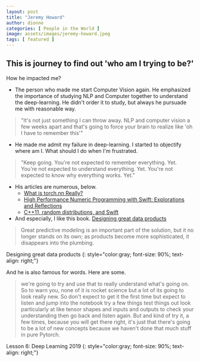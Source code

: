 ```yaml
---
layout: post
title: "Jeremy Howard"
author: dionne
categories: [ People in the World ]
image: assets/images/jeremy-howard.jpeg
tags: [ featured ]
---
```


## This is journey to find out 'who am I trying to be?'


How he impacted me?

- The person who made me start Computer Vision again. He emphasized the importance of studying NLP and Computer together to understand the deep-learning. He didn't order it to study, but always he pursuade me with reasonable way.

> "It's not just something I can throw away. NLP and computer vision a few weeks apart and that's going to force your brain to realize like 'oh I have to remember this'"

- He made me admit my failure in deep-learning. I started to objectify where am I. What should I do when I'm frustrated. 

> "Keep going. You're not expected to remember everything. Yet.  You're not expected to understand everything. Yet. You're not expected to know why everything works.  Yet."

- His articles are numerous, below.
    - [What is torch.nn Really?](https://pytorch.org/tutorials/beginner/nn_tutorial.html)
    - [High Performance Numeric Programming with Swift: Explorations and Reflections](https://www.fast.ai/2019/01/10/swift-numerics/) 
    - [C++11, random distributions, and Swift](https://www.fast.ai/2019/01/13/swift-random/)
- And especially, I like this book. [Designing great data products](https://www.oreilly.com/radar/drivetrain-approach-data-products/)

> Great predictive modeling is an important part of the solution, but it no longer stands on its own; as products become more sophisticated, it disappears into the plumbing.

Designing great data products
{: style="color:gray; font-size: 90%; text-align: right;"}

And he is also famous for words. Here are some.

> we're going to try and use that to really understand what's going on. So to warn you, none of it is rocket science but a lot of its going to look really new. So don't expect to get it the first time but expect to listen and jump into the notebook try a few things test things out look particularly at like tensor shapes and inputs and outputs to check your understanding then go back and listen again. But and kind of try it, a few times, because you will get there right, it's just that there's going to be a lot of new concepts because we haven't done that much stuff in pure Pytorch.

Lesson 6: Deep Learning 2019
{: style="color:gray; font-size: 90%; text-align: right;"}